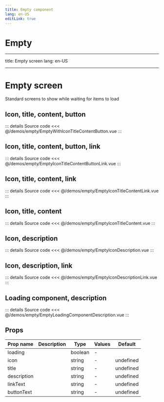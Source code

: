 ```yaml
---
title: Empty component
lang: en-US
editLink: true
---
```


# Empty

---

title: Empty screen
lang: en-US

---

# Empty screen

Standard screens to show while waiting for items to load

## Icon, title, content, button

<EmptyWithIconTitleContentButton />

::: details Source code
<<< @/demos/empty/EmptyWithIconTitleContentButton.vue
:::

## Icon, title, content, button, link

<EmptyIconTitleContentButtonLink />

::: details Source code
<<< @/demos/empty/EmptyIconTitleContentButtonLink.vue
:::

## Icon, title, content, link

<EmptyIconTitleContentLink />

::: details Source code
<<< @/demos/empty/EmptyIconTitleContentLink.vue
:::

## Icon, title, content

<EmptyIconTitleContent />

::: details Source code
<<< @/demos/empty/EmptyIconTitleContent.vue
:::

## Icon, description

<EmptyIconDescription />

::: details Source code
<<< @/demos/empty/EmptyIconDescription.vue
:::

## Icon, description, link

<EmptyIconDescriptionLink />

::: details Source code
<<< @/demos/empty/EmptyIconDescriptionLink.vue
:::

## Loading component, description

<EmptyLoadingComponentDescription />

::: details Source code
<<< @/demos/empty/EmptyLoadingComponentDescription.vue
:::

## Props

| Prop name   | Description | Type    | Values | Default   |
| ----------- | ----------- | ------- | ------ | --------- |
| loading     |             | boolean | -      |           |
| icon        |             | string  | -      | undefined |
| title       |             | string  | -      | undefined |
| description |             | string  | -      | undefined |
| linkText    |             | string  | -      | undefined |
| buttonText  |             | string  | -      | undefined |
